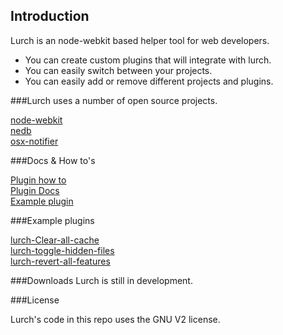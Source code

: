 ## Introduction


Lurch is an node-webkit based helper tool for web developers.

- You can create custom plugins that will integrate with lurch.
- You can easily switch between your projects.
- You can easily add or remove different projects and plugins.



###Lurch uses a number of open source projects.

[node-webkit](https://github.com/rogerwang/node-webkit)     
[nedb](https://github.com/louischatriot/nedb)     
[osx-notifier](https://github.com/chbrown/osx-notifier)     


###Docs & How to's

[Plugin how to](https://github.com/oddhill/lurch/blob/master/docs/plugin-how-to.md)     
[Plugin Docs](https://github.com/oddhill/lurch/blob/master/docs/plugin-API.md)     
[Example plugin](https://github.com/oddhill/lurch/blob/master/docs/examples/example-1.js)     

###Example plugins

[lurch-Clear-all-cache](https://github.com/ErikJohansson93/lurch-Clear-all-cache)     
[lurch-toggle-hidden-files](https://github.com/olofjohansson/lurch-toggle-hidden-files)     
[lurch-revert-all-features](https://github.com/ErikJohansson93/lurch-revert-all-features)       

###Downloads
Lurch is still in development.

###License

Lurch's code in this repo uses the GNU V2 license.


